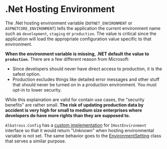 # .Net Hosting Environment

The .Net hosting environment variable (`DOTNET_ENVIRONMENT` or `ASPNETCORE_ENVIRONMENT`) tells the application the current environment name such as `development`, `staging` or `production`.  The value is critical since the application will load the appropriate configuration value specific to that environment. 

**When the environment variable is missing, .NET default the value to `production`.**  There are a few different reason from Microsoft: 
* Since developers should never have direct access to production, it is the safest option.  
*  Production excludes things like detailed error messages and other stuff that should never be turned on in a production environment. You must opt-in to lower security.

While this explaination are valid for contain use cases, the "security benefits" are rather small.  **The risk of updating production data by accident is very high for small to medium size enterprises where developers do have more rights than they are supposed to.**

`Albatross.Config` has a [custom implementation](../Albatross.Config/MyHostEnvironment.cs) for `IHostEnvironment` interface so that it would return "Unknown" when hosting environmental variable is not set.  The same behavior goes to the [EnvironmentSetting](../Albatross.Config/EnvironmentSetting.cs) class that serves a similar purpose.